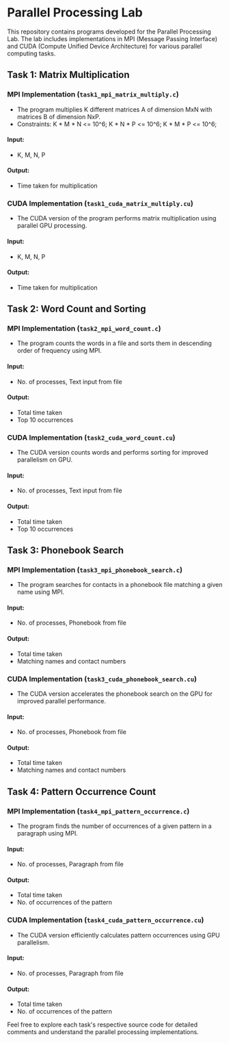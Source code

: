 # Parallel Processing Lab

This repository contains programs developed for the Parallel Processing Lab. The lab includes implementations in MPI (Message Passing Interface) and CUDA (Compute Unified Device Architecture) for various parallel computing tasks.

## Task 1: Matrix Multiplication

### MPI Implementation (`task1_mpi_matrix_multiply.c`)
- The program multiplies K different matrices A of dimension MxN with matrices B of dimension NxP.
- Constraints: K * M * N <= 10^6; K * N * P <= 10^6; K * M * P <= 10^6;

#### Input:
- K, M, N, P

#### Output:
- Time taken for multiplication

### CUDA Implementation (`task1_cuda_matrix_multiply.cu`)
- The CUDA version of the program performs matrix multiplication using parallel GPU processing.

#### Input:
- K, M, N, P

#### Output:
- Time taken for multiplication

## Task 2: Word Count and Sorting

### MPI Implementation (`task2_mpi_word_count.c`)
- The program counts the words in a file and sorts them in descending order of frequency using MPI.

#### Input:
- No. of processes, Text input from file

#### Output:
- Total time taken
- Top 10 occurrences

### CUDA Implementation (`task2_cuda_word_count.cu`)
- The CUDA version counts words and performs sorting for improved parallelism on GPU.

#### Input:
- No. of processes, Text input from file

#### Output:
- Total time taken
- Top 10 occurrences

## Task 3: Phonebook Search

### MPI Implementation (`task3_mpi_phonebook_search.c`)
- The program searches for contacts in a phonebook file matching a given name using MPI.

#### Input:
- No. of processes, Phonebook from file

#### Output:
- Total time taken
- Matching names and contact numbers

### CUDA Implementation (`task3_cuda_phonebook_search.cu`)
- The CUDA version accelerates the phonebook search on the GPU for improved parallel performance.

#### Input:
- No. of processes, Phonebook from file

#### Output:
- Total time taken
- Matching names and contact numbers

## Task 4: Pattern Occurrence Count

### MPI Implementation (`task4_mpi_pattern_occurrence.c`)
- The program finds the number of occurrences of a given pattern in a paragraph using MPI.

#### Input:
- No. of processes, Paragraph from file

#### Output:
- Total time taken
- No. of occurrences of the pattern

### CUDA Implementation (`task4_cuda_pattern_occurrence.cu`)
- The CUDA version efficiently calculates pattern occurrences using GPU parallelism.

#### Input:
- No. of processes, Paragraph from file

#### Output:
- Total time taken
- No. of occurrences of the pattern

Feel free to explore each task's respective source code for detailed comments and understand the parallel processing implementations.
